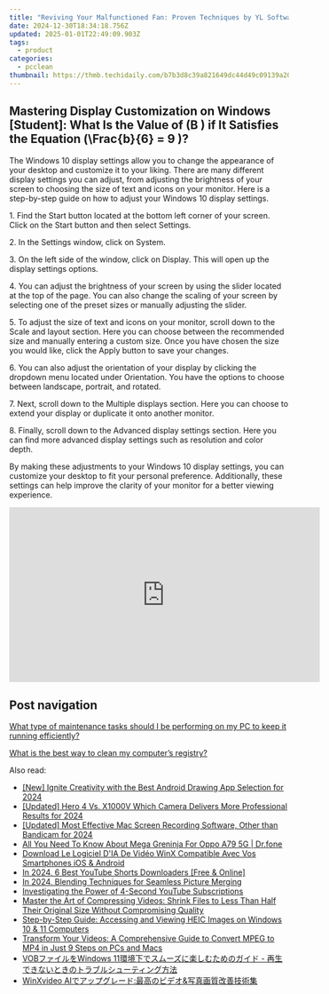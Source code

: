 ```yaml
---
title: "Reviving Your Malfunctioned Fan: Proven Techniques by YL Software Professionals"
date: 2024-12-30T18:34:18.756Z
updated: 2025-01-01T22:49:09.903Z
tags:
  - product
categories:
  - pcclean
thumbnail: https://thmb.techidaily.com/b7b3d8c39a821649dc44d49c09139a20a97e41dfca3f0d118aeffb822a7ad834.jpg
---
```


## Mastering Display Customization on Windows [Student]: What Is the Value of \(B \) if It Satisfies the Equation \(\Frac{b}{6} = 9 \)?

The Windows 10 display settings allow you to change the appearance of your desktop and customize it to your liking. There are many different display settings you can adjust, from adjusting the brightness of your screen to choosing the size of text and icons on your monitor. Here is a step-by-step guide on how to adjust your Windows 10 display settings. 

1\. Find the Start button located at the bottom left corner of your screen. Click on the Start button and then select Settings.

2\. In the Settings window, click on System.

3\. On the left side of the window, click on Display. This will open up the display settings options. 

4\. You can adjust the brightness of your screen by using the slider located at the top of the page. You can also change the scaling of your screen by selecting one of the preset sizes or manually adjusting the slider.

5\. To adjust the size of text and icons on your monitor, scroll down to the Scale and layout section. Here you can choose between the recommended size and manually entering a custom size. Once you have chosen the size you would like, click the Apply button to save your changes.

6\. You can also adjust the orientation of your display by clicking the dropdown menu located under Orientation. You have the options to choose between landscape, portrait, and rotated.

7\. Next, scroll down to the Multiple displays section. Here you can choose to extend your display or duplicate it onto another monitor.

8\. Finally, scroll down to the Advanced display settings section. Here you can find more advanced display settings such as resolution and color depth. 

By making these adjustments to your Windows 10 display settings, you can customize your desktop to fit your personal preference. Additionally, these settings can help improve the clarity of your monitor for a better viewing experience.

<!-- affiliate ads begin -->
<iframe width="560" height="315" src="https://www.youtube.com/embed/TJCye_oCTTw?si=6bVyBphcSgSFdyuq" title="YouTube video player" frameborder="0" allow="accelerometer; autoplay; clipboard-write; encrypted-media; gyroscope; picture-in-picture; web-share" referrerpolicy="strict-origin-when-cross-origin" allowfullscreen></iframe>
<!-- affiliate ads end -->

## Post navigation

[What type of maintenance tasks should I be performing on my PC to keep it running efficiently?](https://tools.techidaily.com/pcclean/products/)

[What is the best way to clean my computer’s registry?](https://tools.techidaily.com/pcclean/products/)

<ins class="adsbygoogle"
     style="display:block"
     data-ad-format="autorelaxed"
     data-ad-client="ca-pub-7571918770474297"
     data-ad-slot="1223367746"></ins>

<ins class="adsbygoogle"
     style="display:block"
     data-ad-client="ca-pub-7571918770474297"
     data-ad-slot="8358498916"
     data-ad-format="auto"
     data-full-width-responsive="true"></ins>

<span class="atpl-alsoreadstyle">Also read:</span>
<div><ul>
<li><a href="https://fox-glue.techidaily.com/new-ignite-creativity-with-the-best-android-drawing-app-selection-for-2024/"><u>[New] Ignite Creativity with the Best Android Drawing App Selection for 2024</u></a></li>
<li><a href="https://fox-info.techidaily.com/updated-hero-4-vs-x1000v-which-camera-delivers-more-professional-results-for-2024/"><u>[Updated] Hero 4 Vs. X1000V Which Camera Delivers More Professional Results for 2024</u></a></li>
<li><a href="https://screen-recording.techidaily.com/updated-most-effective-mac-screen-recording-software-other-than-bandicam-for-2024/"><u>[Updated] Most Effective Mac Screen Recording Software, Other than Bandicam for 2024</u></a></li>
<li><a href="https://android-pokemon-go.techidaily.com/all-you-need-to-know-about-mega-greninja-for-oppo-a79-5g-drfone-by-drfone-virtual-android/"><u>All You Need To Know About Mega Greninja For Oppo A79 5G | Dr.fone</u></a></li>
<li><a href="https://discover-best.techidaily.com/download-le-logiciel-dia-de-video-winx-compatible-avec-vos-smartphones-ios-and-android/"><u>Download Le Logiciel D'IA De Vidéo WinX Compatible Avec Vos Smartphones iOS & Android</u></a></li>
<li><a href="https://youtube-sure.techidaily.com/24-6-best-youtube-shorts-downloaders-free-and-online/"><u>In 2024, 6 Best YouTube Shorts Downloaders [Free & Online]</u></a></li>
<li><a href="https://extra-hints.techidaily.com/in-2024-blending-techniques-for-seamless-picture-merging/"><u>In 2024, Blending Techniques for Seamless Picture Merging</u></a></li>
<li><a href="https://youtube-clips.techidaily.com/investigating-the-power-of-4-second-youtube-subscriptions/"><u>Investigating the Power of 4-Second YouTube Subscriptions</u></a></li>
<li><a href="https://discover-best.techidaily.com/master-the-art-of-compressing-videos-shrink-files-to-less-than-half-their-original-size-without-compromising-quality/"><u>Master the Art of Compressing Videos: Shrink Files to Less Than Half Their Original Size Without Compromising Quality</u></a></li>
<li><a href="https://discover-best.techidaily.com/step-by-step-guide-accessing-and-viewing-heic-images-on-windows-10-and-11-computers/"><u>Step-by-Step Guide: Accessing and Viewing HEIC Images on Windows 10 & 11 Computers</u></a></li>
<li><a href="https://discover-best.techidaily.com/transform-your-videos-a-comprehensive-guide-to-convert-mpeg-to-mp4-in-just-9-steps-on-pcs-and-macs/"><u>Transform Your Videos: A Comprehensive Guide to Convert MPEG to MP4 in Just 9 Steps on PCs and Macs</u></a></li>
<li><a href="https://discover-best.techidaily.com/1725290365199-vobwindows-11/"><u>VOBファイルをWindows 11環境下でスムーズに楽しむためのガイド - 再生できないときのトラブルシューティング方法</u></a></li>
<li><a href="https://discover-best.techidaily.com/winxvideo-aiand/"><u>WinXvideo AIでアップグレード:最高のビデオ&写真画質改善技術集</u></a></li>
</ul></div>

